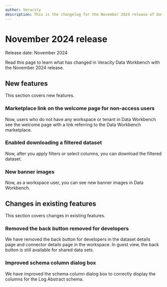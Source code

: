 ```yaml
---
author: Veracity
description: This is the changelog for the November 2024 release of Data Workbench.
---
```


# November 2024 release

Release date: November 2024

Read this page to learn what has changed in Veracity Data Workbench with the November 2024 release.

## New features
This section covers new features.

### Marketplace link on the welcome page for non-access users
Now, users who do not have any workspace or tenant in Data Workbench see the welcome page with a link referring to the Data Workbench marketplace.

### Enabled downloading a filtered dataset
Now, after you apply filters or select columns, you can download the filtered dataset.

### New banner images
Now, as a workspace user, you can see new banner images in Data Workbench.

## Changes in existing features
This section covers changes in existing features.

### Removed the back button removed for developers
We have removed the back button for developers in the dataset details page and connector details page in the workspace. In guest view, the back button is still available for shared data sets.

### Improved schema column dialog box
We have improved the schema column dialog box to correctly display the columns for the Log Abstract schema.
